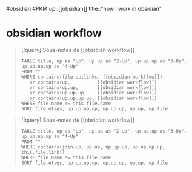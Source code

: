 #obsidian #PKM 
up::[[obsidian]]
title::"how i work in obsidian"
# obsidian workflow

> [!query] Sous-notes de [[obsidian workflow]]
> ```dataview
> TABLE title, up as "Up", up.up as "2-Up", up.up.up as "3-Up", up.up.up.up as "4-Up"
> FROM ""
> WHERE contains(file.outlinks, [[obsidian workflow]])
>    or contains(up,          [[obsidian workflow]])
>    or contains(up.up,       [[obsidian workflow]])
>    or contains(up.up.up,    [[obsidian workflow]])
>    or contains(up.up.up.up, [[obsidian workflow]])
> WHERE file.name != this.file.name
> SORT file.etags, up.up.up.up, up.up.up, up.up, up.file
> ```




> [!query] Sous-notes de [[obsidian workflow]]
> ```dataview
> TABLE title, up as "Up", up.up as "2-Up", up.up.up as "3-Up", up.up.up.up as "4-Up"
> FROM ""
> WHERE contains(join(up, up.up, up.up.up, up.up.up.up, this.file.link))
> WHERE file.name != this.file.name
> SORT file.etags, up.up.up.up, up.up.up, up.up, up.file
> ```
